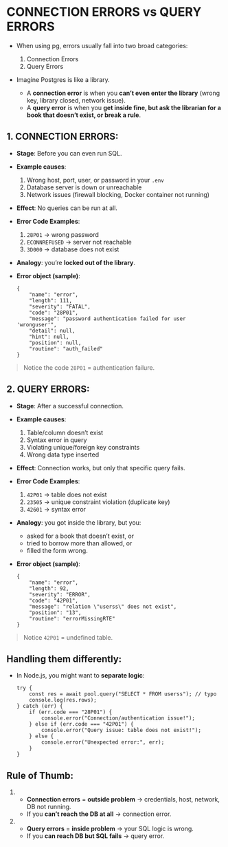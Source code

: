 # CONNECTION ERRORS vs QUERY ERRORS

- When using pg, errors usually fall into two broad categories:

  1. Connection Errors
  2. Query Errors

- Imagine Postgres is like a library.
  - A **connection error** is when you **can’t even enter the library** (wrong key, library closed, network issue).
  - A **query error** is when you **get inside fine, but ask the librarian for a book that doesn’t exist, or break a rule**.

## 1. CONNECTION ERRORS:

- **Stage**: Before you can even run SQL.

- **Example causes**:

  1. Wrong host, port, user, or password in your `.env`
  2. Database server is down or unreachable
  3. Network issues (firewall blocking, Docker container not running)

- **Effect**: No queries can be run at all.

- **Error Code Examples**:

  1. `28P01` → wrong password
  2. `ECONNREFUSED` → server not reachable
  3. `3D000` → database does not exist

- **Analogy**: you’re **locked out of the library**.

- **Error object (sample)**:
  ```
  {
      "name": "error",
      "length": 111,
      "severity": "FATAL",
      "code": "28P01",
      "message": "password authentication failed for user 'wronguser'",
      "detail": null,
      "hint": null,
      "position": null,
      "routine": "auth_failed"
  }
  ```

> Notice the code `28P01` = authentication failure.

## 2. QUERY ERRORS:

- **Stage**: After a successful connection.

- **Example causes**:

  1. Table/column doesn’t exist
  2. Syntax error in query
  3. Violating unique/foreign key constraints
  4. Wrong data type inserted

- **Effect**: Connection works, but only that specific query fails.

- **Error Code Examples**:

  1. `42P01` → table does not exist
  2. `23505` → unique constraint violation (duplicate key)
  3. `42601` → syntax error

- **Analogy**: you got inside the library, but you:

  - asked for a book that doesn’t exist, or
  - tried to borrow more than allowed, or
  - filled the form wrong.

- **Error object (sample)**:

  ```
  {
      "name": "error",
      "length": 92,
      "severity": "ERROR",
      "code": "42P01",
      "message": "relation \"userss\" does not exist",
      "position": "13",
      "routine": "errorMissingRTE"
  }
  ```

> Notice `42P01` = undefined table.

## Handling them differently:

- In Node.js, you might want to **separate logic**:
  ```
  try {
      const res = await pool.query("SELECT * FROM userss"); // typo
      console.log(res.rows);
  } catch (err) {
      if (err.code === "28P01") {
          console.error("Connection/authentication issue!");
      } else if (err.code === "42P01") {
          console.error("Query issue: table does not exist!");
      } else {
          console.error("Unexpected error:", err);
      }
  }
  ```

## Rule of Thumb:

1. - **Connection errors** = **outside problem** → credentials, host, network, DB not running.
   - If you **can’t reach the DB at all** → connection error.

2. - **Query errors** = **inside problem** → your SQL logic is wrong.
   - If you **can reach DB but SQL fails** → query error.
